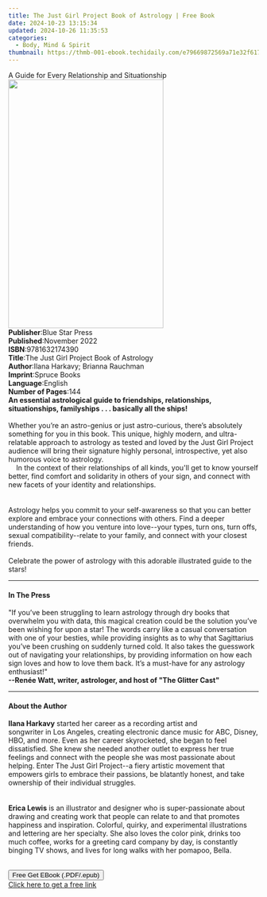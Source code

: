 ```yaml
---
title: The Just Girl Project Book of Astrology | Free Book
date: 2024-10-23 13:15:34
updated: 2024-10-26 11:35:53
categories:
  - Body, Mind & Spirit
thumbnail: https://thmb-001-ebook.techidaily.com/e79669872569a71e32f617f454a1bf497ee4916acbfb548aac1c97e42438f6a9.jpg
---
```

<main id="book-container">
  <div class="flex flex-col">
    <div class="book-brief flex-1 py-6 px-4 sm:p-6 md:py-10 md:px-8">
      <!-- brief-->
      <div class="book-brief-main">
        A Guide for Every Relationship and Situationship
      </div>
    </div>
    <div
      class="book-meta-info flex-1 grid gap-4 col-start-1 col-end-3 row-start-1 sm:mb-6 sm:grid-cols-4 lg:gap-6 lg:col-start-2 lg:row-end-6 lg:row-span-6 lg:mb-0"
    >
      <div
        class="book-meta-info-left place-content-center mt-4 p-4 text-sm leading-6 col-start-2 col-span-2 dark:text-slate-400"
      >
        <img
          class="w-full h-500 object-cover rounded-lg sm:h-255 sm:col-span-2 lg:col-span-full"
          src="https://img-001-ebook.techidaily.com/21592be245ac7defa8403758f9222d577f4884eadccef48dec458bed1559c39b.jpg"
          alt=""
          width="312"
          height="500"
        />
      </div>
      <div
        class="book-meta-info-right mt-2 col-start-1 row-start-2 col-span-3 self-center"
      >
        <!-- meta data  -->
        <div class="flex flex-col px-4 md:px-8">
          <div class="flex-1">
            <strong>Publisher</strong>:<span class="px-2">Blue Star Press</span>
          </div>
          <div class="flex-1">
            <strong>Published</strong>:<span class="px-2">November 2022</span>
          </div>
          <div class="flex-1">
            <strong>ISBN</strong>:<span class="px-2">9781632174390</span>
          </div>
          <div class="flex-1">
            <strong>Title</strong>:<span class="px-2"
              >The Just Girl Project Book of Astrology</span
            >
          </div>
          <div class="flex-1">
            <strong>Author</strong>:<span class="px-2"
              >Ilana Harkavy; Brianna Rauchman</span
            >
          </div>
          <div class="flex-1">
            <strong>Imprint</strong>:<span class="px-2">Spruce Books</span>
          </div>
          <div class="flex-1">
            <strong>Language</strong>:<span class="px-2">English</span>
          </div>
          <div class="flex-1">
            <strong>Number of Pages</strong>:<span class="px-2">144</span>
          </div>
        </div>
      </div>
    </div>
    <div class="book-description flex-1 py-6 px-4 sm:p-6 md:py-10 md:px-8">
      <div class="book-description-main">
        <div accordion-content="" id="description">
          <b
            ><b
              >An essential astrological guide to friendships, relationships,
              situationships, familyships . . . basically all the ships!</b
            ></b
          ><br /><br />Whether you’re an astro-genius or just astro-curious,
          there’s absolutely something for you in this book. This&nbsp;unique,
          highly modern, and ultra-relatable approach to astrology as tested and
          loved by the Just Girl Project audience will&nbsp;bring their
          signature highly personal, introspective, yet also humorous voice to
          astrology.<br />&nbsp;&nbsp;&nbsp;&nbsp;In the context of their
          relationships of all kinds, you'll get to know yourself better, find
          comfort and solidarity in others of your sign, and connect with new
          facets of your identity and relationships.<br />&nbsp;<br />&nbsp;<br />Astrology
          helps you commit to your self-awareness so that you can better explore
          and embrace your connections with others. Find a deeper understanding
          of how you venture into love--your types, turn ons, turn offs, sexual
          compatibility--relate to your family, and connect with your closest
          friends. <br />&nbsp;<br />Celebrate the power of astrology with this
          adorable illustrated guide to the stars!
        </div>
        <div class="accordion-fader"></div>
      </div>
    </div>
    <div class="book-excerpts flex-1 py-6 px-4 sm:p-6 md:py-10 md:px-8">
      <!-- excerpts-->
      <div class="book-excerpts-main">
        <hr />
        <h4 class="placeholder placeholder-heading">
          <span>In The Press</span>
        </h4>
        <p>
          "If you’ve been struggling to learn astrology through dry books that
          overwhelm you with data, this magical creation could be the solution
          you’ve been wishing for upon a star! The words carry like a casual
          conversation with one of your besties, while providing insights as to
          why that Sagittarius you’ve been crushing on suddenly turned cold. It
          also takes the guesswork out of navigating your relationships, by
          providing information on how each sign loves and how to love them
          back. It’s a must-have for any astrology enthusiast!"<br /><b
            >--Renée Watt, writer, astrologer, and host of "The Glitter Cast"</b
          >
        </p>
      </div>
    </div>
    <div class="book-about-author flex-1 py-6 px-4 sm:p-6 md:py-10 md:px-8">
      <!-- about author-->
      <div class="book-main-author-main">
        <hr />
        <h4 class="placeholder placeholder-heading">
          <span>About the Author</span>
        </h4>
        <p>
          <b>Ilana Harkavy</b> started her career as a recording artist and<br />songwriter
          in Los Angeles, creating electronic dance music for ABC, Disney, HBO,
          and more. Even as her career skyrocketed, she began to feel
          dissatisfied. She knew she needed another outlet to express her true
          feelings and connect with the people she was most passionate about
          helping. Enter The Just Girl Project--a fiery artistic movement that
          empowers girls to embrace their passions, be blatantly honest, and
          take ownership of their individual struggles.<br />&nbsp;<br /><br /><b
            >Erica Lewis</b
          >
          is an illustrator and designer who is super-passionate about<br />drawing
          and creating work that people can relate to and that promotes
          happiness and inspiration. Colorful, quirky, and experimental
          illustrations and lettering are her specialty. She also loves the
          color pink, drinks too much coffee, works for a greeting card company
          by day, is constantly binging TV shows, and lives for long walks with
          her pomapoo, Bella.<br />&nbsp;
        </p>
      </div>
    </div>
    <div class="book-free-get flex-1 py-6 px-4 sm:p-6 md:py-10 md:px-8">
      <button
        id="btn-free-get"
        class="bg-blue-500 hover:bg-blue-700 text-white font-bold py-2 px-4 rounded"
      >
        Free Get EBook (.PDF/.epub)
      </button>
      <div id="countdown-display" class="px-2 text-lg mt-2"></div>
      <a
        id="free-link"
        class="hidden bg-blue-500 hover:bg-blue-700 text-white font-bold py-2 px-4 rounded"
        href="https://www.ebooks.com/en-us/book/210496981/the-just-girl-project-book-of-astrology/ilana-harkavy/"
        target="_blank"
        >Click here to get a free link</a
      >
    </div>
    <script>
      let countdownTime = 0;
      let countdownInterval = null;
      document
        .getElementById('btn-free-get')
        .addEventListener('click', startCountdown);
      function startCountdown() {
        countdownTime = new Date().getTime() + 60000 * 3;
        countdownInterval = setInterval(updateCountdown, 1000);
        document.getElementById('btn-free-get').disabled = true;
        document
          .getElementById('btn-free-get')
          .classList.add('bg-gray-500', 'cursor-not-allowed');
      }
      function updateCountdown() {
        let currentTime = new Date().getTime();
        let timeLeft = countdownTime - currentTime;
        let secondsLeft = Math.floor(timeLeft / 1000);
        document.getElementById('countdown-display').innerHTML =
          `Remaining time: ${secondsLeft} seconds.`;
        if (secondsLeft <= 0) {
          clearInterval(countdownInterval);
          document.getElementById('btn-free-get').classList.add('hidden');
          document.getElementById('free-link').classList.remove('hidden');
          document.getElementById('countdown-display').innerHTML = '';
        }
      }
    </script>
  </div>
</main>
